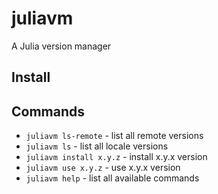 # juliavm
A Julia version manager

## Install
## Commands

 - `juliavm ls-remote` - list all remote versions 
 - `juliavm ls` - list all locale versions
 - `juliavm install x.y.z` - install x.y.x version
 - `juliavm use x.y.z` - use x.y.x version
 - `juliavm help` - list all available commands
